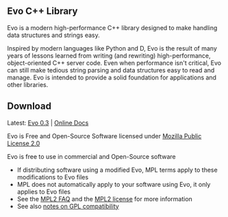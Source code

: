 Evo C++ Library
---------------

Evo is a modern high-performance C++ library designed to make handling data structures and 
strings easy.

Inspired by modern languages like Python and D, Evo is the result of many years of lessons
learned from writing (and rewriting) high-performance, object-oriented C++ server code.
Even when performance isn't critical, Evo can still make tedious string parsing and data
structures easy to read and manage. Evo is intended to provide a solid foundation for
applications and other libraries.

Download
--------

Latest: [Evo 0.3](https://github.com/jlctools/evo/raw/master/download/evo0.3.tar.gz) | [Online Docs](http://jlctools.github.io/evo/evo-0.3/html/index.html)

Evo is Free and Open-Source Software licensed under [Mozilla Public License 2.0](https://www.mozilla.org/en-US/MPL/2.0/)

Evo is free to use in commercial and Open-Source software
* If distributing software using a modified Evo, MPL terms apply to these modifications to Evo files
* MPL does not automatically apply to your software using Evo, it only applies to Evo files
* See the [MPL2 FAQ](https://www.mozilla.org/en-US/MPL/2.0/FAQ/) and the [MPL2 license](https://www.mozilla.org/en-US/MPL/2.0/) for more information
* See also [notes on GPL compatibility](https://www.gnu.org/licenses/license-list.en.html#MPL-2.0)
